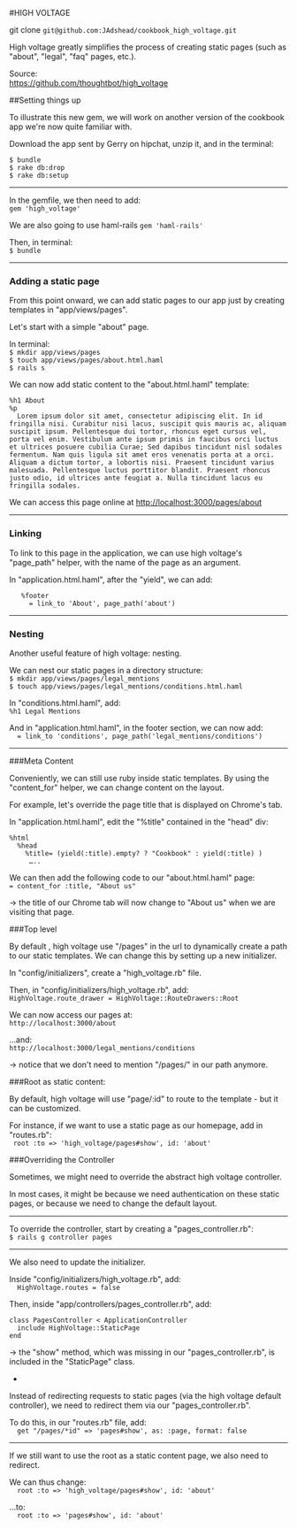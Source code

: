 #HIGH VOLTAGE

git clone `git@github.com:JAdshead/cookbook_high_voltage.git`

High voltage greatly simplifies the process of creating static pages (such as "about", "legal", "faq" pages, etc.).

Source:  
<https://github.com/thoughtbot/high_voltage>


##Setting things up

To illustrate this new gem, we will work on another version of the cookbook app we're now quite familiar with.

Download the app sent by Gerry on hipchat, unzip it, and in the terminal: 
 
`$ bundle`  
`$ rake db:drop`  
`$ rake db:setup`  

- - -

In the gemfile, we then need to add:   
`gem 'high_voltage'`

We are also going to use haml-rails
`gem 'haml-rails'`

Then, in terminal:  
`$ bundle `  

- - -

### Adding a static page

From this point onward, we can add static pages to our app just by creating templates in "app/views/pages".

Let's start with a simple "about" page.

In terminal:  
`$ mkdir app/views/pages`  
`$ touch app/views/pages/about.html.haml`  
`$ rails s`  

We can now add static content to the "about.html.haml" template:  

```
%h1 About
%p
  Lorem ipsum dolor sit amet, consectetur adipiscing elit. In id fringilla nisi. Curabitur nisi lacus, suscipit quis mauris ac, aliquam suscipit ipsum. Pellentesque dui tortor, rhoncus eget cursus vel, porta vel enim. Vestibulum ante ipsum primis in faucibus orci luctus et ultrices posuere cubilia Curae; Sed dapibus tincidunt nisl sodales fermentum. Nam quis ligula sit amet eros venenatis porta at a orci. Aliquam a dictum tortor, a lobortis nisi. Praesent tincidunt varius malesuada. Pellentesque luctus porttitor blandit. Praesent rhoncus justo odio, id ultrices ante feugiat a. Nulla tincidunt lacus eu fringilla sodales.
```

We can access this page online at <http://localhost:3000/pages/about>

- - -

### Linking

To link to this page in the application, we can use high voltage's "page_path" helper, with the name of the page as an argument.

In "application.html.haml", after the "yield", we can add:

```
   %footer
     = link_to 'About', page_path('about')
```
- - -

### Nesting


Another useful feature of high voltage: nesting.

We can nest our static pages in a directory structure:  
`$ mkdir app/views/pages/legal_mentions`  
`$ touch app/views/pages/legal_mentions/conditions.html.haml`

In "conditions.html.haml", add:  
`%h1 Legal Mentions`  

And in "application.html.haml", in the footer section, we can now add:    
`  = link_to 'conditions', page_path('legal_mentions/conditions')`

- - - 


###Meta Content

Conveniently, we can still use ruby inside static templates. By using the "content_for" helper, we can change content on the layout.

For example, let's override the page title that is displayed on Chrome's tab.

In "application.html.haml", edit the "%title" contained in the "head" div:  

```
%html
  %head
    %title= (yield(:title).empty? ? "Cookbook" : yield(:title) )
     …..
```

We can then add the following code to our "about.html.haml" page:  
`= content_for :title, "About us"`  

→ the title of our Chrome tab will now change to "About us" when we are visiting that page.


###Top level 

By default , high voltage use "/pages" in the url to dynamically create a path to our static templates. We can change this by setting up a new initializer.

In "config/initializers", create a "high_voltage.rb" file. 

Then, in "config/initializers/high_voltage.rb", add:  
`HighVoltage.route_drawer = HighVoltage::RouteDrawers::Root`

We can now access our pages at:  
`http://localhost:3000/about`  

...and:  
`http://localhost:3000/legal_mentions/conditions`

→ notice that we don't need to mention "/pages/" in our path anymore.


###Root as static content:  

By default, high voltage will use "page/:id" to route to the template - but it can be customized.

For instance, if we want to use a static page as our homepage, add in "routes.rb":  
 ` root :to => 'high_voltage/pages#show', id: 'about'`

<!--

We can also establish the "root to:" as a static page. 

To that effect, in "routes.rb", we can comment out:  
  `root to:  "recipes#index"`

...and replace it with:
`  root to: 'high_voltage/pages#show', id: 'about'`

-->
###Overriding the Controller


Sometimes, we might need to override the abstract high voltage controller. 

In most cases, it might be because we need authentication on these static pages, or because we need to change the default layout.

- - -

To override the controller, start by creating a "pages_controller.rb":  
`$ rails g controller pages`

- - - 

We also need to update the initializer.

Inside "config/initializers/high_voltage.rb", add:  
`  HighVoltage.routes = false`

Then, inside "app/controllers/pages_controller.rb", add:

```
class PagesController < ApplicationController
  include HighVoltage::StaticPage
end
```

→ the "show" method, which was missing in our "pages_controller.rb", is included in the "StaticPage" class.

-

Instead of redirecting requests to static pages (via the high voltage default controller), we need to redirect them via our "pages_controller.rb". 

To do this, in our "routes.rb" file, add:  
`  get "/pages/*id" => 'pages#show', as: :page, format: false`

- - -

If we still want to use the root as a static content page, we also need to redirect.

We can thus change:  
`  root :to => 'high_voltage/pages#show', id: 'about'`

...to:  
`  root :to => 'pages#show', id: 'about'`
